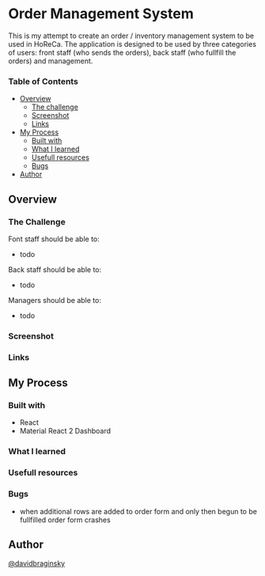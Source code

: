 # Order Management System

This is my attempt to create an order / inventory management system to be used in HoReCa. The application is designed to be used by three categories of users: front staff (who sends the orders), back staff (who fullfill the orders) and management.

### Table of Contents

- [Overview](#overview)
  - [The challenge](#the-challenge)
  - [Screenshot](#screenshot)
  - [Links](#links)
- [My Process](#my-process)
  - [Built with](#built-with)
  - [What I learned](#what-i-learned)
  - [Usefull resources](#usefull-resources)
  - [Bugs](#bugs)
- [Author](#author)

## Overview

### The Challenge

Font staff should be able to:

- todo

Back staff should be able to:

- todo

Managers should be able to:

- todo

### Screenshot

### Links

## My Process

### Built with

- React
- Material React 2 Dashboard

### What I learned

### Usefull resources

### Bugs

- when additional rows are added to order form and only then begun to be fullfilled order form crashes

## Author

[@davidbraginsky](https://github.com/davidbraginsky)
